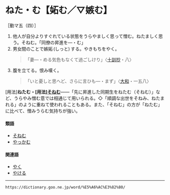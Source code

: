 # ねた・む【妬む／▽嫉む】

［動マ五（四）］
1. 他人が自分よりすぐれている状態をうらやましく思って憎む。ねたましく思う。そねむ。「同僚の昇進を―・む」
2. 男女間のことで嫉妬 (しっと) する。やきもちをやく。
    >「妻―・める気色もなくて過ごしけり」〈[十訓抄](https://dictionary.goo.ne.jp/word/%E5%8D%81%E8%A8%93%E6%8A%84/#jn-98243)・八〉
3. 腹を立てる。恨み嘆く。
    >「いと憂しと思へど、さらに言ひも―・まず」〈[大和](https://dictionary.goo.ne.jp/word/%E5%A4%A7%E5%92%8C%E7%89%A9%E8%AA%9E/#jn-222991)・一五八〉
        

\[用法\]**ねたむ・\[用法\][そねむ](https://dictionary.goo.ne.jp/word/%E5%AB%89%E3%82%80/#jn-131114)**――「先に昇進した同期生をねたむ（そねむ）」など、うらやみ憎む意では相通じて用いられる。◇「順調な出世をそねみ、ねたまれる」のように重ねて使われることもある。また、「そねむ」の方が「ねたむ」に比べて、憎みうらむ気持ちが強い。

#### 類語

-   [そねむ](https://dictionary.goo.ne.jp/word/%E5%AB%89%E3%82%80/#jn-131114)
-   [やっかむ](https://dictionary.goo.ne.jp/word/%E3%82%84%E3%81%A3%E3%81%8B%E3%82%80/#jn-222117)

#### 関連語

-   [やく](https://dictionary.goo.ne.jp/word/%E7%84%BC%E3%81%8F/#jn-221311)
-   [やける](https://dictionary.goo.ne.jp/word/%E7%84%BC%E3%81%91%E3%82%8B/#jn-221659)

---
`https://dictionary.goo.ne.jp/word/%E5%A6%AC%E3%82%80/`